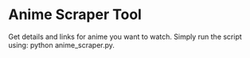 # Anime Scraper Tool
Get details and links for anime you want to watch.
Simply run the script using: python anime_scraper.py.
